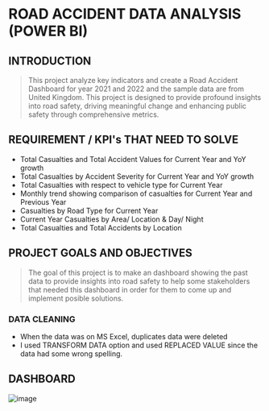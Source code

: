 # ROAD ACCIDENT DATA ANALYSIS (POWER BI)

## INTRODUCTION 
>This project analyze key indicators and create a Road Accident Dashboard for year 2021 and 2022 and the sample data are from United Kingdom. 
This project is designed to provide profound insights into road safety, driving meaningful change and enhancing public safety through comprehensive metrics.

## REQUIREMENT / KPI's THAT NEED TO SOLVE
* Total Casualties and Total Accident Values for Current Year and YoY growth
* Total Casualties by Accident Severity for Current Year and YoY growth
* Total Casualties with respect to vehicle type for Current Year
* Monthly trend showing comparison of casualties for Current Year and Previous Year
* Casualties by Road Type for Current Year
* Current Year Casualties by Area/ Location & Day/ Night
* Total Casualties and Total Accidents by Location

## PROJECT GOALS AND OBJECTIVES 
> The goal of this project is to make an dashboard showing the past data to provide insights into road safety to help some stakeholders that needed this dashboard in order for them to come up and implement posible solutions.

### DATA CLEANING
 *  When the data was on MS Excel, duplicates data were deleted 
 *  I used TRANSFORM DATA option and used REPLACED VALUE since the data had some wrong spelling.
   
## DASHBOARD
![image](https://github.com/Odejohn/-road_accident/assets/136746123/2e071829-8ae5-4b8e-9566-987872b5b8ae)


